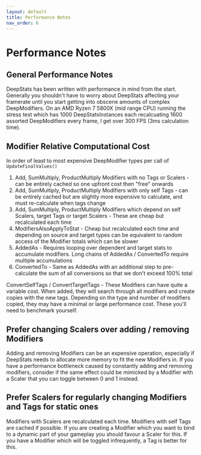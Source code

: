 ```yaml
---
layout: default
title: Performance Notes
nav_order: 6
---
```


# Performance Notes

## General Performance Notes
DeepStats has been written with performance in mind from the start. Generally you shouldn't have to worry about DeepStats affecting your framerate until you start getting into obscene amounts of complex DeepModifiers. On an AMD Ryzen 7 5800X (mid range CPU) running the stress test which has 1000 DeepStatsInstances each recalcuating 1600 assorted DeepModifiers every frame, I get over 300 FPS (3ms calculation time).

## Modifier Relative Computational Cost
In order of least to most expensive DeepModifier types per call of `UpdateFinalValues()`
1. Add, SumMultiply, ProductMultiply Modifiers with no Tags or Scalers - can be entirely cached so one upfront cost then "free" onwards
2. Add, SumMultiply, ProductMultiply Modifiers with only self Tags - can be entirely cached but are slightly more expensive to calculate, and must re-calculate when tags change
3. Add, SumMultiply, ProductMultiply Modifiers which depend on self Scalers, target Tags or target Scalers - These are cheap but recalculated each time
4. ModifiersAlsoApplyToStat - Cheap but recalculated each time and depending on source and target types can be equivalent to random access of the Modifier totals which can be slower
5. AddedAs - Requires looping over dependent and target stats to accumulate modifiers. Long chains of AddedAs / ConvertedTo require multiple accumulations
6. ConvertedTo - Same as AddedAs with an additional step to pre-calculate the sum of all conversions so that we don't exceed 100% total

ConvertSelfTags / ConvertTargetTags - These Modifiers can have quite a variable cost. When added, they will search through all modifiers and create copies with the new tags. Depending on the type and number of modifiers copied, they may have a minimal or large performance cost. These you'll need to benchmark yourself.

## Prefer changing Scalers over adding / removing Modifiers
Adding and removing Modifiers can be an expensive operation, especially if DeepStats needs to allocate more memory to fit the new Modifiers in. If you have a performance bottleneck caused by constantly adding and removing modifiers, consider if the same effect could be mimicked by a Modifier with a Scaler that you can toggle between 0 and 1 instead.

## Prefer Scalers for regularly changing Modifiers and Tags for static ones
Modifiers with Scalers are recalculated each time. Modifiers with self Tags are cached if possible. If you are creating a Modifier which you want to bind to a dynamic part of your gameplay you should favour a Scaler for this. If you have a Modifier which will be toggled infrequently, a Tag is better for this.
